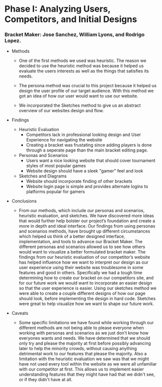 # Phase I: Analyzing Users, Competitors, and Initial Designs

### Bracket Maker: Jose Sanchez, William Lyons, and Rodrigo Lopez. 
+ Methods
  + One of the first methods we used was heuristic. The reason we decided to use the heuristic method was because it helped us evaluate the users interests as well as the things that satisfies its needs.

  + The persona method was crucial to this project because it helped us design the user profile of our target audience. With this method we got an idea of how our user would want to use our website.

  + We incorporated the Sketches method to give us an abstract overview of our websites design and flow. 

+ Findings
  + Heuristic Evaluation
    + Competitors lack in professional looking design and User Experience for navigating the website
    + Creating a bracket was frustating since adding players is done through a seperate page than the main bracket editing page. 
  + Personas and Scenarios
    + Users want a nice looking website that should cover tournament styles of most popular games
    + Website design should have a sleek "gamer" feel and look
  + Sketches and Diagrams
    + Website should incorporate finding of other brackets
    + Website login page is simple and provides alternate logins to platforms popular for gamers
   
+ Conclusions
  + From our methods, which include our personas and scenarios, heuristic evaluation, and sketches. We have discovered more ideas that would further help bolster our project’s foundation and create a more in depth and ideal interface. Our findings from using personas and scenarios methods, have brought up different circumstances which helped us think of a better designed interface, implementation, and tools to advance our Bracket Maker. The different personas and scenarios allowed us to see how others would want to visualize a better formulated bracket maker. The findings from our heuristic evaluation of our competitor’s website has helped influence how we want to interpret our design as our user experience using their website was troublesome in some features and good in others. Specifically we had a tough time determining how to create our bracket on our competitors site, and for our future work we would want to incorporate an easier design so that the user experience is easier. Using our sketches method we were able to create a couple different designs of how our page should look, before implementing the design in hard code. Sketches were great to help visualize how we want to shape our future work.
+ Caveats
  + Some specific limitations we have found while working through our different methods are not being able to please everyone when working with personas and scenarios as we just don’t know how everyones wants and needs. We have determined that we should only try and please the majority at first before possibly advancing later to help the minority crowds, without causing anything detrimental work to our features that please the majority. Also a limitation with the heuristic evaluation we saw was that we might have not used every tool within the website as we were all unfamiliar with our competitor at first. This allows us to implement easier understanding features that they might have had that we didn't see, or if they didn't have at all.
